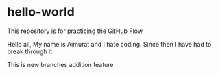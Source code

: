 # hello-world
This repository is for practicing the GitHub Flow

Hello all, My name is Aimurat and I hate coding. Since then I have had to break through it.  

This is new branches addition feature
